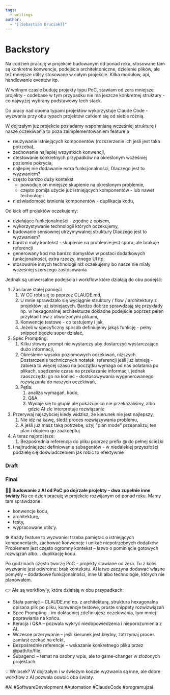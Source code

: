 ```yaml
---
tags:
  - writings
author:
  - "[[Sebastian Druciak]]"
---
```


# Backstory

Na codzień pracuję w projekcie budowanym od ponad roku, stosowane tam są konkretne konwencje, podejście architektoniczne, dzielenie plików, ale też mniejsze utilsy stosowane w całym projekcie. Kilka modułow, api, handlowanie eventów itp.

W wolnym czasie buduję projekty typu PoC, stawiam od zera mniejsze projekty - codebase w tym przypadku nie ma jeszcze konkretnej struktury - co najwyżej wybrany podstawowy tech stack.

Do pracy nad oboma typami projektów wykorzystuje Claude Code - wyzwania przy obu typach projektów całkiem się od siebie różnią.

W dojrzałym już projekcie posiadamy wspomnianą wcześniej strukturę i nasze oczekiwania to poza zaimplementowaniem feature'a
- reużywanie istniejących komponentów (rozszerzenie ich jeśli jest taka potrzeba),
- zachowanie najlepiej wszystkich konwencji,
- otestowanie konkretnych przypadków na określonym wcześniej poziomie pokrycia,
- najlepiej nie dodawanie extra funkcjonalności,
Dlaczego jest to wyzwaniem?
- często bardzo duży kontekst 
	- powoduje on mniejsze skupienie na określonym problemie,
	- często pomija użycie już istniejących komponentów - lub nawet technologii
- nieświadomość istnienia komponentów - duplikacja kodu,

Od kick off projektów oczekujemy:
- działające funkcjonalności - zgodne z opisem,
- wykorzystywanie technologii których oczekujemy,
- budowanie sensownej utrzymywalnej struktury
Dlaczego jest to wyzwaniem?
- bardzo mały kontekst - skupienie na problemie jest sporo, ale brakuje referencji
- generowany kod ma bardzo domysłów w postaci dodatkowych funkcjonalności, extra rzeczy, innego UI itp,
- stosowanie innych technologii niż oczekujemy bo nasze nie miały wcześniej szerszego zastosowania

Jednak są uniwersalne podejścia i workflow które działają do obu podejść:
1. Zasilanie stałej pamięci
	1. W CC robi się to poprzez CLAUDE.md,
	2. U mnie sprawdzało się wyciągnie struktury / flow / architektury z projektów już istniejących. Bardzo dobrze sprawdzają się przykłady np. w hexagonalnej architekturze dokładne podejście poprzez pełen przykład flow z utworzonymi plikami,
	3. Konwencje testowe - co testujemy i jak,
	4. Jeżeli w specyficzny sposób definiujemy jakąś funkcję - pełny snipped będzie super działać,
2. Spec Prompting:
	1. Kilku słowny prompt nie wystarczy aby dostarczyć wystarczająco dużo informacji,
	2. Określenie wysoko poziomowych oczekiwań, niższych. Dostarczenie technicznych notatek, referencji jeśli już istnieją - zabiera to więcej czasu na początku wymaga od nas polatania po plikach, spędzenie czasu na przekazanie informacji, jednak zaoszczędzi go na koniec - dostosowywania wygenerowanego rozwiązania do naszych oczekiwań,
	3. Pętla:
		1. analiza wymagań, kodu,
		2. Q&A,
		3. Wydaje się to głupie ale pokazuje co nie przekazaliśmy, albo gdzie AI zle interpretuje rozwiązanie
3. Przerywaj najszybciej kiedy widzisz, że kierunek nie jest najlepszy,
	1. Nie idz na kawę, śledź proces rozwiązywania problemu,
	2. A jeśli już masz taką potrzebę, użyj "plan mode" przeanalizuj ten plan i dopiero go zaakceptuj
4. A teraz najprostsze:
	1. Bezpośrednia referencja do pliku poprzez prefix @ do pełnej ścieżki
5. I najtrudniejsze: definiowanie subagentów - w niedalekiej przyszłości podzielę się doświadczeniem jak robić to efektywnie

### Draft

### Final

👨‍💻 **Budowanie z AI od PoC po dojrzałe projekty – dwa zupełnie inne światy**
Na co dzień pracuję w projekcie rozwijanym od ponad roku. Mamy tam sprawdzone:
- konwencje kodu,
- architekturę,
- testy,
- wypracowane utils’y.

⚙️ Każdy feature to wyzwanie: trzeba pamiętać o istniejących komponentach, zachować konwencje i unikać niepotrzebnych dodatków. Problemem jest często ogromny kontekst – łatwo o pominięcie gotowych rozwiązań albo... duplikację kodu.

Po godzinach często tworzę PoC – projekty stawiane od zera. Tu z kolei wyzwanie jest odwrotne: brak kontekstu. AI łatwo zaczyna dodawać własne pomysły – dodatkowe funkcjonalności, inne UI albo technologie, których nie planowałem.

👉 Ale są workflow’y, które działają w obu przypadkach:
- Stała pamięć – CLAUDE.md np. z architekturą, struktura hexagonalna opisana plik po pliku, konwencje testowe, proste snippety rozwizwiązań
- Spec Prompting – im dokładniej zdefiniujesz oczekiwania, tym mniej poprawiania na końcu.
- Iteracja i Q&A – pozwala wykryć niedopowiedzenia i nieporozumienia z AI.
- Wczesne przerywanie – jeśli kierunek jest błędny, zatrzymaj proces zamiast czekać na efekt.
- Bezpośrednie referencje – wskazanie konkretnego pliku przez @path/to/file.
- Subagenci – temat na osobny wpis, ale to game-changer w złożonych projektach.

💡 Wniosek?
W dojrzałym i w świeżym kodzie wyzwania są inne, ale dobre workflow z AI pozwala oswoić oba światy.

#AI #SoftwareDevelopment #Automation #ClaudeCode  #programujzai